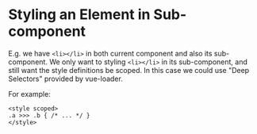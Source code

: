 # Styling an Element in Sub-component

E.g. we have `<li></li>` in both current component and also its sub-component. We only want to styling `<li></li>` in its sub-component, and still want the style definitions be scoped. In this case we could use "Deep Selectors" provided by vue-loader.

For example:

```vue
<style scoped>
.a >>> .b { /* ... */ }
</style>
```
